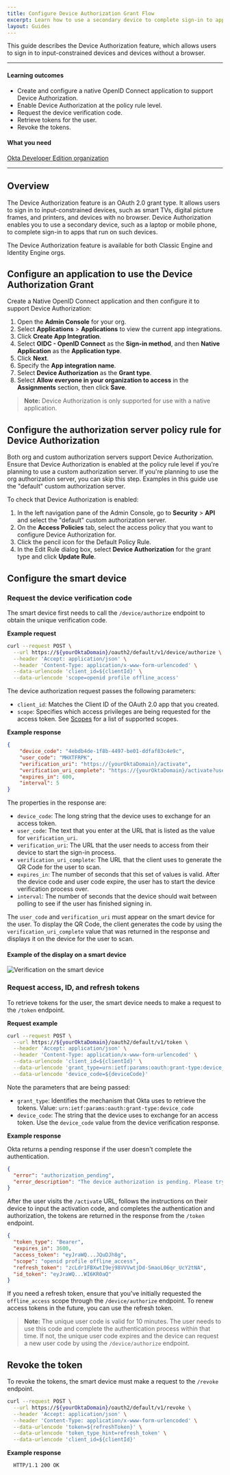 ```yaml
---
title: Configure Device Authorization Grant Flow
excerpt: Learn how to use a secondary device to complete sign-in to applications
layout: Guides
---
```


This guide describes the Device Authorization feature, which allows users to sign in to input-constrained devices and devices without a browser.

---

#### Learning outcomes

* Create and configure a native OpenID Connect application to support Device Authorization.
* Enable Device Authorization at the policy rule level.
* Request the device verification code.
* Retrieve tokens for the user.
* Revoke the tokens.

#### What you need

[Okta Developer Edition organization](https://developer.okta.com/signup)

---

## Overview

The Device Authorization feature is an OAuth 2.0 grant type. It allows users to sign in to input-constrained devices, such as smart TVs, digital picture frames, and printers, and devices with no browser. Device Authorization enables you to use a secondary device, such as a laptop or mobile phone, to complete sign-in to apps that run on such devices.

The Device Authorization feature is available for both Classic Engine and Identity Engine orgs.

## Configure an application to use the Device Authorization Grant

Create a Native OpenID Connect application and then configure it to support Device Authorization:

1. Open the **Admin Console** for your org.
1. Select **Applications** > **Applications** to view the current app integrations.
1. Click **Create App Integration**.
1. Select **OIDC - OpenID Connect**  as the **Sign-in method**, and then **Native Application** as the **Application type**.
1. Click **Next**.
1. Specify the **App integration name**.
1. Select **Device Authorization** as the **Grant type**.
1. Select **Allow everyone in your organization to access** in the **Assignments** section, then click **Save**.

> **Note:** Device Authorization is only supported for use with a native application.

## Configure the authorization server policy rule for Device Authorization

Both org and custom authorization servers support Device Authorization. Ensure that Device Authorization is enabled at the policy rule level if you're planning to use a custom authorization server. If you're planning to use the org authorization server, you can skip this step. Examples in this guide use the "default" custom authorization server.

To check that Device Authorization is enabled:

1. In the left navigation pane of the Admin Console, go to **Security** > **API** and select the "default" custom authorization server.
1. On the **Access Policies** tab, select the access policy that you want to configure Device Authorization for.
1. Click the pencil icon for the Default Policy Rule.
1. In the Edit Rule dialog box, select **Device Authorization** for the grant type and click **Update Rule**.

## Configure the smart device

### Request the device verification code

The smart device first needs to call the `/device/authorize` endpoint to obtain the unique verification code.

**Example request**

```bash
curl --request POST \
  --url https://${yourOktaDomain}/oauth2/default/v1/device/authorize \
  --header 'Accept: application/json' \
  --header 'Content-Type: application/x-www-form-urlencoded' \
  --data-urlencode 'client_id=${clientId}' \
  --data-urlencode 'scope=openid profile offline_access'
```

The device authorization request passes the following parameters:

* `client_id`: Matches the Client ID of the OAuth 2.0 app that you created.
* `scope`: Specifies which access privileges are being requested for the access token. See [Scopes](/docs/reference/api/oidc/#scopes) for a list of supported scopes.

**Example response**

```json
{
    "device_code": "4ebdb4de-1f8b-4497-be01-ddfaf83c4e9c",
    "user_code": "MHXTFRPK",
    "verification_uri": "https://{yourOktaDomain}/activate",
    "verification_uri_complete": "https://{yourOktaDomain}/activate?user_code=MHXTFRPK",
    "expires_in": 600,
    "interval": 5
}
```

The properties in the response are:

* `device_code`: The long string that the device uses to exchange for an access token.
* `user_code`: The text that you enter at the URL that is listed as the value for `verification_uri`.
* `verification_uri`: The URL that the user needs to access from their device to start the sign-in process.
* `verification_uri_complete`: The URL that the client uses to generate the QR Code for the user to scan.
* `expires_in`: The number of seconds that this set of values is valid. After the device code and user code expire, the user has to start the device verification process over.
* `interval`: The number of seconds that the device should wait between polling to see if the user has finished signing in.

The `user_code` and `verification_uri` must appear on the smart device for the user. To display the QR Code, the client generates the code by using the `verification_uri_complete` value that was returned in the response and displays it on the device for the user to scan.

#### Example of the display on a smart device

<div class="three-quarter border">

![Verification on the smart device](/img/authorization/QRActivate.png)

</div>

### Request access, ID, and refresh tokens

To retrieve tokens for the user, the smart device needs to make a request to the `/token` endpoint.

**Request example**

```bash
curl --request POST \
  --url https://${yourOktaDomain}/oauth2/default/v1/token \
  --header 'Accept: application/json' \
  --header 'Content-Type: application/x-www-form-urlencoded' \
  --data-urlencode 'client_id=${clientId}' \
  --data-urlencode 'grant_type=urn:ietf:params:oauth:grant-type:device_code' \
  --data-urlencode 'device_code=${deviceCode}'
```

Note the parameters that are being passed:

* `grant_type`: Identifies the mechanism that Okta uses to retrieve the tokens. Value: `urn:ietf:params:oauth:grant-type:device_code`
* `device_code`: The string that the device uses to exchange for an access token. Use the `device_code` value from the device verification response.

**Example response**

Okta returns a pending response if the user doesn't complete the authentication.

```json
{
  "error": "authorization_pending",
  "error_description": "The device authorization is pending. Please try again later."
}
```

After the user visits the `/activate` URL, follows the instructions on their device to input the activation code, and completes the authentication and authorization, the tokens are returned in the response from the `/token` endpoint.

```json
{
  "token_type": "Bearer",
  "expires_in": 3600,
  "access_token": "eyJraWQ...JQuDJh8g",
  "scope": "openid profile offline_access",
  "refresh_token": "zcLdr1FBXwtI9ej98VVVwtjDd-SmaoL06qr_UcY2tNA",
  "id_token": "eyJraWQ...WI6KR0aQ"
}
```

If you need a refresh token, ensure that you've initially requested the `offline_access` scope through the `/device/authorize` endpoint. To renew access tokens in the future, you can use the refresh token.

> **Note:** The unique user code is valid for 10 minutes. The user needs to use this code and complete the authentication process within that time. If not, the unique user code expires and the device can request a new user code by using the `/device/authorize` endpoint.

## Revoke the token

To revoke the tokens, the smart device must make a request to the `/revoke` endpoint.

```bash
curl --request POST \
  --url https://${yourOktaDomain}/oauth2/default/v1/revoke \
  --header 'Accept: application/json' \
  --header 'Content-Type: application/x-www-form-urlencoded' \
  --data-urlencode 'token=${refreshToken}' \
  --data-urlencode 'token_type_hint=refresh_token' \
  --data-urlencode 'client_id=${clientId}'
```

**Example response**

```bash
  HTTP/1.1 200 OK
```
